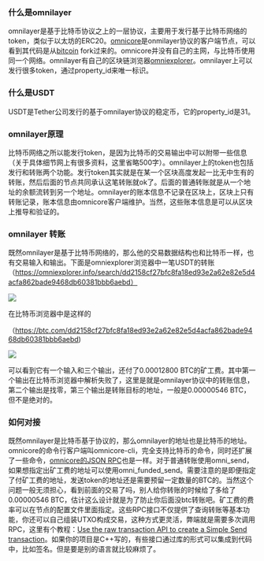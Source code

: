 ### 什么是omnilayer
omnilayer是基于比特币协议之上的一层协议，主要用于发行基于比特币网络的token，类似于以太坊的ERC20。[omnicore](https://github.com/OmniLayer/omnicore)是onmilayer协议的客户端节点，可以看到其代码是从[bitcoin](https://github.com/bitcoin/bitcoin) fork过来的。omnicore并没有自己的主网，与比特币使用同一个网络。omnilayer有自己的区块链浏览器[omniexplorer](https://omniexplorer.info/)。omnilayer上可以发行很多token，通过property_id来唯一标识。

### 什么是USDT
USDT是Tether公司发行的基于omnilayer协议的稳定币，它的property_id是31。

### omnilayer原理
比特币网络之所以能发行token，是因为比特币的交易输出中可以附带一些信息（关于具体细节网上有很多资料，这里省略500字）。omnilayer上的token也包括发行和转账两个功能。发行token其实就是在某一个区块高度发起一比无中生有的转账，然后后面的节点共同承认这笔转账就ok了。后面的普通转账就是从一个地址的余额流转到另一个地址。omnilayer的账本信息不记录在区块上，区块上只有转账记录，账本信息由omnicore客户端维护。当然，这些账本信息是可以从区块上推导和验证的。

### omnilayer 转账
既然omnilayer是基于比特币网络的，那么他的交易数据结构也和比特币一样，也有交易输入和输出。下面是omniexplorer浏览器中一笔USDT的转账（https://omniexplorer.info/search/dd2158cf27bfc8fa18ed93e2a62e82e5d4acfa862bade9468db60381bbb6aebd）

![](https://raw.githubusercontent.com/liyue201/omnilayer-research/master/11111.png)

在比特币浏览器中是这样的

（https://btc.com/dd2158cf27bfc8fa18ed93e2a62e82e5d4acfa862bade9468db60381bbb6aebd)

![](https://raw.githubusercontent.com/liyue201/omnilayer-research/master/2222.png)

可以看到它有一个输入和三个输出，还付了0.00012800 BTC的矿工费。其中第一个输出在比特币浏览器中解析失败了，这里是就是omnilayer协议中的转账信息，第二个输出是找零，第三个输出是转账目标的地址，一般是0.00000546 BTC，但不是绝对的。

### 如何对接
既然omnilayer是比特币基于协议的，那么omnilayer的地址也是比特币的地址。omnicore的命令行客户端叫omnicore-cli，完全支持比特币的命令，同时还扩展了一些命令，[omnicore的JSON RPC](https://github.com/OmniLayer/omnicore/blob/master/src/omnicore/doc/rpc-api.md)也是一样。对于普通转账使用omni_send，如果想指定出矿工费的地址可以使用omni_funded_send。需要注意的是即便指定了付矿工费的地址，发送token的地址还是需要预留一定数量的BTC的。当然这个问题一般无须担心，看到前面的交易了吗，别人给你转账的时候给了多给了0.00000546 BTC，估计这么设计就是为了防止你后面没btc转账吧。矿工费的费率可以在节点的配置文件里面指定。这些RPC接口不仅提供了查询转账等基本功能，你还可以自己组装UTXO构成交易，这种方式更灵活，弊端就是需要多次调用RPC，这里有个教程：[Use the raw transaction API to create a Simple Send transaction](https://github.com/OmniLayer/omnicore/wiki/Use-the-raw-transaction-API-to-create-a-Simple-Send-transaction)。如果你的项目是C++写的，有些接口通过库的形式可以集成到代码中，比如签名。但是要是别的语言就比较麻烦了。



